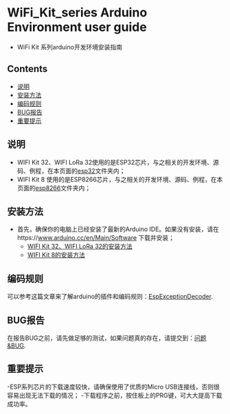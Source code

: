# WiFi_Kit_series Arduino Environment user guide
- WiFi Kit 系列arduino开发环境安装指南

## Contents
- [说明](#说明)
- [安装方法](#安装方法)
- [编码规则](#编码规则)
- [BUG报告](#BUG报告)
- [重要提示](#重要提示)

## 说明
- WIFI Kit 32、WIFI LoRa 32使用的是ESP32芯片，与之相关的开发环境、源码、例程，在本页面的[esp32](esp32/)文件夹内；
- WIFI Kit 8 使用的是ESP8266芯片，与之相关的开发环境、源码、例程，在本页面的[esp8266](esp8266/)文件夹内；

## 安装方法
- 首先，确保你的电脑上已经安装了最新的Arduino IDE。如果没有安装，请在https://www.arduino.cc/en/Main/Software 下载并安装；
  + [WIFI Kit 32、WIFI LoRa 32的安装方法](esp32/README.md)
  + [WIFI Kit 8的安装方法]()

## 编码规则
可以参考这篇文章来了解arduino的插件和编码规则：[EspExceptionDecoder](https://github.com/me-no-dev/EspExceptionDecoder).

## BUG报告
在报告BUG之前，请先做足够的测试，如果问题真的存在，请提交到：[问题&BUG](https://github.com/Heltec-Aaron-Lee/WiFi_Kit_series/issues?utf8=%E2%9C%93&q=is%3Aissue%20label%3A%22for%20reference%22%20).

## 重要提示
-ESP系列芯片的下载速度较快，请确保使用了优质的Micro USB连接线，否则很容易出现无法下载的情况；
-下载程序之前，按住板上的PRG键，可大大提高下载成功率。
